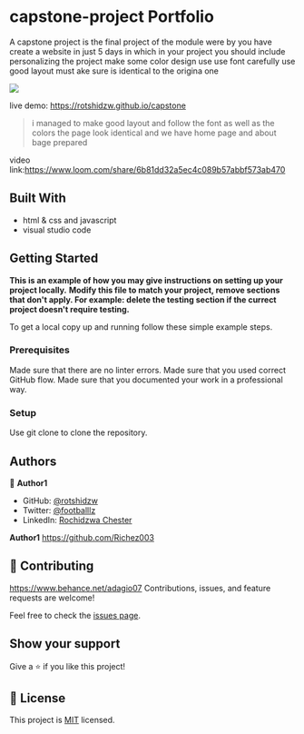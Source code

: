 # capstone-project Portfolio
A capstone project is the final project of the module were by you have create a website in just 5 days   in which in your project you should include  personalizing the project   make some color design  use use font carefully   use  good layout  must ake sure is identical to the origina one 

![](https://img.shields.io/badge/Microverse-blueviolet)

live demo: https://rotshidzw.github.io/capstone
> i managed to   make  good layout and   follow the font  as well as the  colors  the page look identical   and we have home page and about bage prepared  

video link:https://www.loom.com/share/6b81dd32a5ec4c089b57abbf573ab470


## Built With

- html & css and javascript
- visual studio code 



## Getting Started

**This is an example of how you may give instructions on setting up your project locally.**
**Modify this file to match your project, remove sections that don't apply. For example: delete the testing section if the currect project doesn't require testing.**


To get a local copy up and running follow these simple example steps.

### Prerequisites
Made sure that there are no linter errors.
Made sure that you used correct GitHub flow.
Made sure that you documented your work in a professional way.

### Setup
Use git clone <filename> to clone the repository.



## Authors

👤 **Author1**

- GitHub: [@rotshidzw](https://github.com/rotshidzw)
- Twitter: [@footballlz](https://twitter.com/footballlz)
- LinkedIn: [Rochidzwa Chester](https://www.linkedin.com/in/rochidzwa-chester-8062b6211/)

 **Author1**
 https://github.com/Richez003
## 🤝 Contributing
https://www.behance.net/adagio07
Contributions, issues, and feature requests are welcome!

Feel free to check the [issues page](https://github.com/rotshidzw/Hello-microverse/issues).

## Show your support
Give a ⭐️ if you like this project!



## 📝 License

This project is [MIT](./MIT.md) licensed.